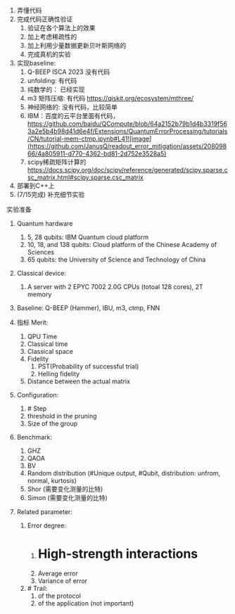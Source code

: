 1. 弄懂代码
2. 完成代码正确性验证
    1. 验证在各个算法上的效果
    2. 加上考虑稀疏性的
    3. 加上利用少量数据更新贝叶斯网络的
    5. 完成真机的实验
3. 实现baseline:
    1. Q-BEEP ISCA 2023 没有代码
    2. unfolding: 有代码
    3. 纯数学的： 已经实现
    4. m3 矩阵压缩: 有代码 https://qiskit.org/ecosystem/mthree/
    5. 神经网络的: 没有代码，比较简单
    6. IBM：百度的云平台里面有代码，https://github.com/baidu/QCompute/blob/64a2152b79b1d4b3319f563a2e5b4b98d41d6e4f/Extensions/QuantumErrorProcessing/tutorials/CN/tutorial-mem-ctmp.ipynb#L41![image](https://github.com/JanusQ/readout_error_mitigation/assets/20809866/4a805911-d770-4362-bd81-2d752e3528a5)
    7. scipy稀疏矩阵计算的 https://docs.scipy.org/doc/scipy/reference/generated/scipy.sparse.csc_matrix.html#scipy.sparse.csc_matrix
3. 部署到C++上
4. (7/15完成) 补充细节实验


实验准备
1. Quantum hardware
    1. 5, 28 qubits: IBM Quantum cloud platform
    2. 10, 18, and 138 qubits: Cloud platform of the Chinese Academy of Sciences
    3. 65 qubits: the University of Science and Technology of China 

2. Classical device: 
    1. A server with 2 EPYC 7002 2.0G CPUs (totoal 128 cores), 2T memory

3. Baseline: Q-BEEP (Hammer), IBU, m3, ctmp, FNN

4. 指标 Merit:
    1. QPU Time
    2. Classical time
    3. Classical space
    4. Fidelity
        1. PST(Probability of successful trial)
        2. Helling fidelity
    5. Distance between the actual matrix

5. Configuration:
    1. \# Step
    2. threshold in the pruning
    3. Size of the group

6. Benchmark:
    1. GHZ
    2. QAOA
    4. BV
    5. Random distribution (\#Unique output, \#Qubit, distribution: unfrom, normal, kurtosis)
    6. Shor (需要变化测量的比特)
    7. Simon (需要变化测量的比特)

7. Related parameter:
    1. Error degree:
        1. # High-strength interactions
        2. Average error
        3. Variance of error
    2. \# Trail:
        1. of the protocol
        2. of the application (not important)

